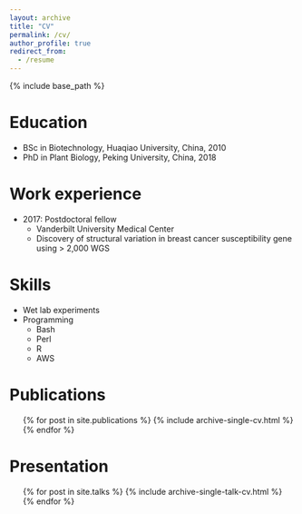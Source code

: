 ```yaml
---
layout: archive
title: "CV"
permalink: /cv/
author_profile: true
redirect_from:
  - /resume
---
```


{% include base_path %}

Education
======
* BSc in Biotechnology, Huaqiao University, China, 2010 
* PhD in Plant Biology, Peking University, China, 2018 

Work experience
======
* 2017: Postdoctoral fellow
  * Vanderbilt University Medical Center
  * Discovery of structural variation in breast cancer susceptibility gene using > 2,000 WGS


  
Skills
======
* Wet lab experiments
* Programming
  * Bash
  * Perl
  * R
  * AWS


Publications
======
  <ul>{% for post in site.publications %}
    {% include archive-single-cv.html %}
  {% endfor %}</ul>
  
Presentation
======
  <ul>{% for post in site.talks %}
    {% include archive-single-talk-cv.html %}
  {% endfor %}</ul>
  
